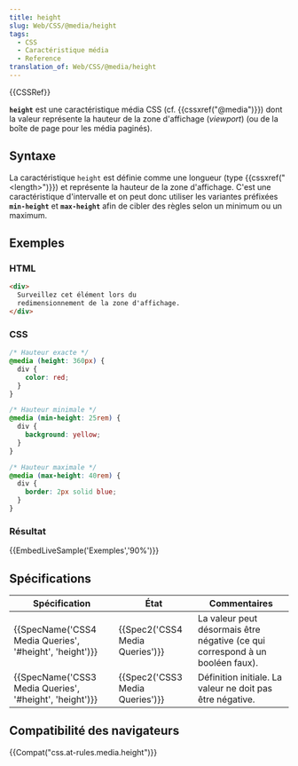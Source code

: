 ```yaml
---
title: height
slug: Web/CSS/@media/height
tags:
  - CSS
  - Caractéristique média
  - Reference
translation_of: Web/CSS/@media/height
---
```

{{CSSRef}}

**`height`** est une caractéristique média CSS (cf. {{cssxref("@media")}}) dont la valeur représente la hauteur de la zone d'affichage (_viewport_) (ou de la boîte de page pour les média paginés).

## Syntaxe

La caractéristique `height` est définie comme une longueur (type {{cssxref("&lt;length&gt;")}}) et représente la hauteur de la zone d'affichage. C'est une caractéristique d'intervalle et on peut donc utiliser les variantes préfixées **`min-height`** et **`max-height`** afin de cibler des règles selon un minimum ou un maximum.

## Exemples

### HTML

```html
<div>
  Surveillez cet élément lors du
  redimensionnement de la zone d'affichage.
</div>
```

### CSS

```css
/* Hauteur exacte */
@media (height: 360px) {
  div {
    color: red;
  }
}

/* Hauteur minimale */
@media (min-height: 25rem) {
  div {
    background: yellow;
  }
}

/* Hauteur maximale */
@media (max-height: 40rem) {
  div {
    border: 2px solid blue;
  }
}
```

### Résultat

{{EmbedLiveSample('Exemples','90%')}}

## Spécifications

| Spécification                                                            | État                                     | Commentaires                                                                  |
| ------------------------------------------------------------------------ | ---------------------------------------- | ----------------------------------------------------------------------------- |
| {{SpecName('CSS4 Media Queries', '#height', 'height')}} | {{Spec2('CSS4 Media Queries')}} | La valeur peut désormais être négative (ce qui correspond à un booléen faux). |
| {{SpecName('CSS3 Media Queries', '#height', 'height')}} | {{Spec2('CSS3 Media Queries')}} | Définition initiale. La valeur ne doit pas être négative.                     |

## Compatibilité des navigateurs

{{Compat("css.at-rules.media.height")}}
